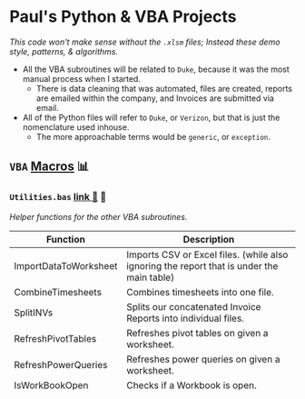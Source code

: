 # Paul's Python & VBA Projects

*This code won't make sense without the `.xlsm` files; Instead these demo style, patterns, & algorithms.*

- All the VBA subroutines will be related to `Duke`, because it was the most manual process when I started.
    - There is data cleaning that was automated, files are created, reports are emailed within the company, and Invoices are submitted via email.
- All of the Python files will refer to `Duke`, or `Verizon`, but that is just the nomenclature used inhouse.
    - The more approachable terms would be `generic`, or `exception`.

## `VBA` [Macros](https://github.com/FocusedFidgeter/FlaggerForce/tree/main/VBA%20Macros) 📊

### `Utilities.bas` [link 🔗](https://github.com/FocusedFidgeter/FlaggerForce/blob/main/VBA%20Macros/utilities.bas) 🔧

*Helper functions for the other VBA subroutines.*

| Function             | Description                                                                                |
|----------------------|--------------------------------------------------------------------------------------------|
| ImportDataToWorksheet| Imports CSV or Excel files. (while also ignoring the report that is under the main table)  |
| CombineTimesheets    | Combines timesheets into one file.                                                         |
| SplitINVs            | Splits our concatenated Invoice Reports into individual files.                            |
| RefreshPivotTables   | Refreshes pivot tables on given a worksheet.                                               |
| RefreshPowerQueries  | Refreshes power queries on given a worksheet.                                              |
| IsWorkBookOpen       | Checks if a Workbook is open.                                                             |
| MoveWithLog          | Moves a file and logs if the expected file does not exist.                                 |
| CopyWithLog          | Copies a file and logs if the expected file does not exist.                                |
| MarkMissingFile      | Marks a cell in an excel sheet so that the user can be notified that the file is missing. |
| CreateWeeklyFolder   | Creates a subfolder for each week in the given yearly folder.                              |

#### Problem this corrected:
- Reduced code redundancy. (you'll see old query refreshes using the standard notation as I have not found sought them all out yet)

### `Main.bas` ⚙️
- `MondayMorning.bas`: [link 🔗](https://github.com/FocusedFidgeter/FlaggerForce/blob/main/VBA%20Macros/MondayMorning.bas)
- `PdesClosed.bas` [link 🔗](https://github.com/FocusedFidgeter/FlaggerForce/blob/main/VBA%20Macros/PdesClosed.bas)
- `DukeSubmissions.bas` [link 🔗](https://github.com/FocusedFidgeter/FlaggerForce/blob/main/VBA%20Macros/DukeSubmissions.bas)

*A few noteable functions.*

- `ClearOldData`: Clears old data from the worksheet allowing the Excel Workbook to be reused without duplicating the Macro code every time.
- `SaveWOsToDataModel`: Saves `Work_Order` numbers to the data model so we can store the cleaned data for later.
- `SaveINVsToDataModel`: Saves Invoice numbers to the data model so we can pair them to the cleaned `Work_Order`s.
- `AddressCleanup`: Cleans up the `Address` data deterministically. These issues appear every other week or so, so we just handle them before the user ever sees the "dirty" data they just imported.
- `ProcessDukeLunches`: Cross reference order details with employee hours to determine if adjustments need to be made.
    - Lunches are default for all flaggers unless otherwise specified, and adjustments must be made to reconcile the conflicting data.
- `ProcessAndSortFiles`: Processes and sorts files based on the Invoice number.
    - Enables the worker to find these files again if information is missing or incorrect.

#### Problem this corrected:

- The FinanceDepartment was spending *dozens* of Labor Hours each week performing mundane tasks that no one had thought to make less time-consuming.
    - Hand typing the correct info into PDFs or Excel files.
    - Manually creating and editing PDFs even after they were corrected in an earlier process inside Excel.

## `Python` [Scripts](https://github.com/FocusedFidgeter/FlaggerForce/tree/main/Python%20Scripts) 🐍

### `Split Invoice Reports.pyw` [link 🔗](https://github.com/FocusedFidgeter/FlaggerForce/blob/main/Python%20Scripts/Split%20Invoice%20Reports.pyw) 📄

*Task:* Split invoice reports into multiple files based on invoice number.

- Uses parsed PDF data to determine the invoice number, and invoice page length.
- Uses the invoice number to determine the destination file.

#### Problem this corrected:

- The department was spending *tens* of Labor Hours each week splitting these by hand across multiple clients.

### `Duke- Combine Timesheets.pyw` [link 🔗](https://github.com/FocusedFidgeter/FlaggerForce/blob/main/Python%20Scripts/timesheet_combiner_duke.pyw) 📊

*Task:* Combine timesheets into one file.

- Uses an Excel table to calculate the filenames, and combines them into one file.
- Build a GUI which allows the user to use the program without prior knowledge.

#### Problem this corrected:

- The Department was spending tens of Labor Hours each week concatenating PDFs by hand.
    - We started with smaller and more acheiveable workloads, but became time consuming as the client started working with us more.
- The GUI allowed others to use this script without my involvement.

### `Verizon- Combine timesheets to INVs.pyw` [link 🔗](https://github.com/FocusedFidgeter/FlaggerForce/blob/main/Python%20Scripts/Verizon-%20Combine%20Timesheets%20to%20INVs.pyw) 📊

*Task:* Combine timesheets and Invoices into one file.

- After running the `split_invoice_reports.py` script, the timesheets were combined into one file and appended to the invoices.
- The GUI allows the user to use this script without prior knowledge.

#### Problem this corrected:

- Again, the Department was spending *dozens* of Labor Hours each week concatenating PDFs by hand.

### `Duke- Move_or_Delete INVs & CTRs.pyw` [link 🔗](https://github.com/FocusedFidgeter/FlaggerForce/blob/main/Python%20Scripts/Duke-%20Move_or_Delete%20INVs%20%26%20CTRs.pyw) 📁

*Task:* Move invoices and CTRs from one folder to another.

- Delete all the files within subfolders to remake the files (correctly, this time).
- Move the invoices and CTRs from their creation folder to the target subfolder (named after the INV).

#### Problem this corrected:

- This was *mainly written as a helper script* when testing the VBA that sorted the files in the first place.
    - There were just too many files within one folder, and no organization.
- So, we moved the files to subfolders instead. This enabled us to find and fix the Invoices if a client were to dispute one.
    - Maybe we captured the wrong `Work_Order` number, or the wrong date.
    - Or maybe the old `Rate` was used after a contract was updated.
- I later used an old version to experiment and learn `TKinter`- Leading to this current version.
